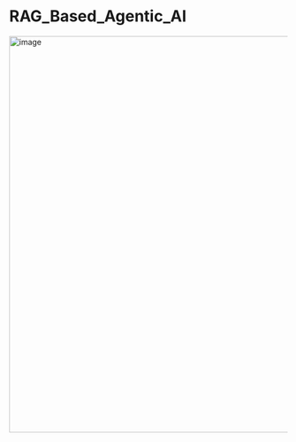 # RAG_Based_Agentic_AI

<img width="1892" height="716" alt="image" src="https://github.com/user-attachments/assets/e55632a6-04b2-49dd-a4bd-e6243efbd907" />


